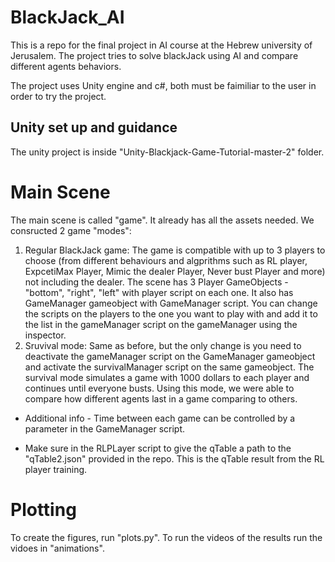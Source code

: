 # BlackJack_AI
This is a repo for the final project in AI course at the Hebrew university of Jerusalem. The project tries to solve blackJack using AI and compare different agents behaviors. 

The project uses Unity engine and c#, both must be faimiliar to the user in order to try the project.

## Unity set up and guidance
The unity project is inside "Unity-Blackjack-Game-Tutorial-master-2" folder.
# Main Scene
The main scene is called "game". It already has all the assets needed. We consructed 2 game "modes":
1. Regular BlackJack game:
     The game is compatible with up to 3 players to choose (from different behaviours and algprithms such as RL player, ExpcetiMax Player, Mimic the dealer Player, Never bust           Player and more) not including the dealer. The scene has 3 Player GameObjects - "bottom", "right", "left" with player script on each one. It also has GameManager gameobject        with GameManager script.  You can change the scripts on the players to the one you want to play with and add it to the list in the gameManager script on the gameManager using      the inspector.
2. Sruvival mode:
   Same as before, but the only change is you need to deactivate the gameManager script on the GameManager gameobject and activate the survivalManager script on the same gameobject.
   The survival mode simulates a game with 1000 dollars to each player and continues until everyone busts. Using this mode, we were able to compare how different agents last in a      game comparing to others.

* Additional info - Time between each game can be controlled by a parameter in the GameManager script. 

* Make sure in the RLPLayer script to give the qTable a path to the "qTable2.json" provided in the repo. This is the qTable result from the RL player training.
  
# Plotting
To create the figures, run "plots.py". To run the videos of the results run the vidoes in "animations". 
